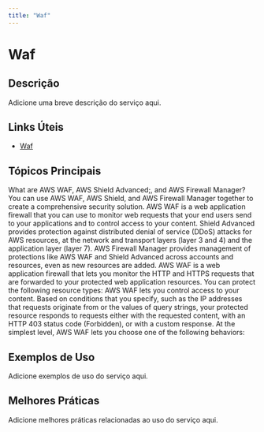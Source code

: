```yaml
---
title: "Waf"
---
```


# Waf

## Descrição

Adicione uma breve descrição do serviço aqui.

## Links Úteis

- [Waf](https://docs.aws.amazon.com/waf/latest/developerguide/what-is-aws-waf.html)

## Tópicos Principais

What are AWS WAF, AWS Shield Advanced;, and AWS Firewall Manager?
You can use AWS WAF, AWS Shield, and AWS Firewall Manager together to create a comprehensive
                        security solution. AWS WAF is a web application firewall that you can use to monitor web requests 
                        that your end users send to your applications and to control access to your content. 
                        Shield Advanced provides protection against distributed denial of service (DDoS) attacks
                        for AWS resources, at the network and transport layers (layer 3 and 4) and the application layer (layer 7). 
                        AWS Firewall Manager provides management of protections like AWS WAF and Shield Advanced across accounts and resources, 
		even as new resources are added. 
AWS WAF is a web application firewall that lets you monitor the HTTP and HTTPS requests that
		are forwarded to your protected web application resources. You can protect the following
		resource types: 
AWS WAF lets you control access to your content. Based on conditions that you specify,
		such as the IP addresses that requests originate from or the values of query strings, your
		protected resource responds to requests either with the requested content, with an HTTP 403
		status code (Forbidden), or with a custom response. 
At the simplest level, AWS WAF lets you choose one of the following behaviors:

## Exemplos de Uso

Adicione exemplos de uso do serviço aqui.

## Melhores Práticas

Adicione melhores práticas relacionadas ao uso do serviço aqui.
